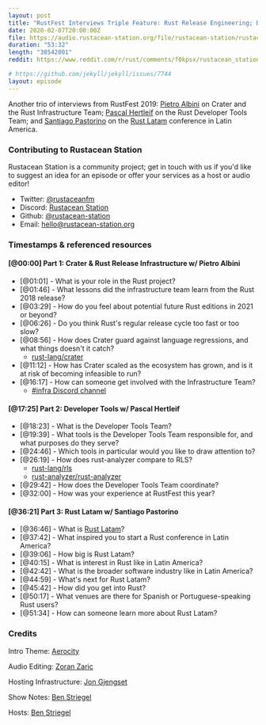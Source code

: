 ```yaml
---
layout: post
title: "RustFest Interviews Triple Feature: Rust Release Engineering; Developing the Developer Tools; Rust in Latin America"
date: 2020-02-07T20:00:00Z
file: https://audio.rustacean-station.org/file/rustacean-station/rustacean-station-e012-rustfest-pietro-pascal-santiago.mp3
duration: "53:32"
length: "38542001"
reddit: https://www.reddit.com/r/rust/comments/f0kpsx/rustacean_station_triple_feature_rust_release/

# https://github.com/jekyll/jekyll/issues/7744
layout: episode
---
```


Another trio of interviews from RustFest 2019: [Pietro Albini](https://twitter.com/pietroalbini) on Crater and the Rust Infrastructure Team; [Pascal Hertleif](https://twitter.com/killercup) on the Rust Developer Tools Team; and [Santiago Pastorino](https://twitter.com/spastorino) on the [Rust Latam](https://rustlatam.org/) conference in Latin America.

<!--
The episode introduction goes here.
The first paragraph should ideally be short, and is used in various
places as a "short description" for the episode. Any subsequent
paragraphs show up as "expanded description".
-->

### Contributing to Rustacean Station

<!-- You can probably leave this as-is -->

Rustacean Station is a community project; get in touch with us if you'd like to suggest an idea for an episode or offer your services as a host or audio editor!

 - Twitter: [@rustaceanfm](https://twitter.com/rustaceanfm)
 - Discord: [Rustacean Station](https://discord.gg/cHc3Gyc)
 - Github: [@rustacean-station](https://github.com/rustacean-station/)
 - Email: [hello@rustacean-station.org](mailto:hello@rustacean-station.org)

### Timestamps & referenced resources

#### [@00:00] Part 1: Crater & Rust Release Infrastructure w/ Pietro Albini

- [@01:01] - What is your role in the Rust project?
- [@01:46] - What lessons did the infrastructure team learn from the Rust 2018 release?
- [@03:29] - How do you feel about potential future Rust editions in 2021 or beyond?
- [@06:26] - Do you think Rust's regular release cycle too fast or too slow?
- [@08:56] - How does Crater guard against language regressions, and what things doesn't it catch?
    - [rust-lang/crater](https://github.com/rust-lang/crater)
- [@11:12] - How has Crater scaled as the ecosystem has grown, and is it at risk of becoming infeasible to run?
- [@16:17] - How can someone get involved with the Infrastructure Team?
    - [#infra Discord channel](https://discord.gg/AxXmxzN)

#### [@17:25] Part 2: Developer Tools w/ Pascal Hertleif

- [@18:23] - What is the Developer Tools Team?
- [@19:39] - What tools is the Developer Tools Team responsible for, and what purposes do they serve?
- [@24:46] - Which tools in particular would you like to draw attention to?
- [@26:19] - How does rust-analyzer compare to RLS?
    - [rust-lang/rls](https://github.com/rust-lang/rls)
    - [rust-analyzer/rust-analyzer](https://github.com/rust-analyzer/rust-analyzer)
- [@29:42] - How does the Developer Tools Team coordinate?
- [@32:00] - How was your experience at RustFest this year?

#### [@36:21] Part 3: Rust Latam w/ Santiago Pastorino

- [@36:46] - What is [Rust Latam](https://rustlatam.org/)?
- [@37:42] - What inspired you to start a Rust conference in Latin America?
- [@39:06] - How big is Rust Latam?
- [@40:15] - What is interest in Rust like in Latin America?
- [@42:42] - What is the broader software industry like in Latin America?
- [@44:59] - What's next for Rust Latam?
- [@45:42] - How did you get into Rust?
- [@50:17] - What venues are there for Spanish or Portuguese-speaking Rust users?
- [@51:34] - How can someone learn more about Rust Latam?

<!--
In this section, leave timestamped notes of the form:

 - [@HH:MM:SS] - Topic at first timestamp
 - [@HH:MM:SS] - Topic at second timestamp
     - A link to additional material discussed during the preceding topic

-->

### Credits

Intro Theme: [Aerocity](https://twitter.com/AerocityMusic)

Audio Editing: [Zoran Zaric](https://twitter.com/zoranzaric)

Hosting Infrastructure: [Jon Gjengset](https://twitter.com/jonhoo/)

Show Notes: [Ben Striegel](https://twitter.com/bstrie/)

Hosts: [Ben Striegel](https://twitter.com/bstrie/)
